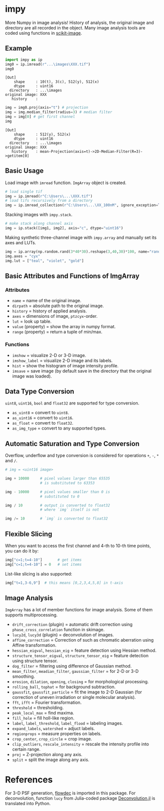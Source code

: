 # impy

More Numpy in image analysis! History of analysis, the original image and directory are all recorded in the object. Many image analysis tools are coded using functions in [scikit-image](https://github.com/scikit-image/scikit-image).

## Example

```python
import impy as ip
img0 = ip.imread(r"...\images\XXX.tif")
img0
```
    [Out]
        shape     : 10(t), 3(c), 512(y), 512(x)
        dtype     : uint16
      directory   : ...\images
    original image: XXX
       history    : 

```python
img = img0.proj(axis="t") # projection
img = img.median_filter(radius=3) # median filter
img = img[0] # get first channel
img 
```
    [Out]
        shape     : 512(y), 512(x)
        dtype     : uint16
      directory   : ...\images
    original image: XXX
       history    : mean-Projection(axis=t)->2D-Median-Filter(R=3)->getitem[0]

## Basic Usage

Load image with `imread` function. `ImgArray` object is created.
```python
# load single tif
img = ip.imread(r"C:\Users\...\XXX.tif")
# load tifs recursively from a directory
img = ip.imread_collection(r"C:\Users\...\XX_100nM", ignore_exception=True)
```

Stacking images with `impy.stack`.

```python
# make stack along channel axis
img = ip.stack([img1, img2], axis="c", dtype="uint16") 
```

Making synthetic three-channel image with `impy.array` and manually set its axes and LUTs.

```python
img = ip.array(np.random.rand(3*40*30).reshape(3,40,30)*100, name="random noise")
img.axes = "cyx"
img.lut = ["teal", "violet", "gold"]
```

## Basic Attributes and Functions of ImgArray

### Attributes

- `name` = name of the original image.
- `dirpath` = absolute path to the original image.
- `history` = history of applied analysis.
- `axes` = dimensions of image, `ptzcyx`-order.
- `lut` = look up table.
- `value` (property) = show the array in numpy format.
- `range` (property) = return a tuple of min/max.

### Functions

- `imshow` = visualize 2-D or 3-D image.
- `imshow_label` = visualize 2-D image and its labels.
- `hist` = show the histogram of image intensity profile.
- `imsave` = save image (by default save in the directory that the original image was loaded).

## Data Type Conversion

`uint8`, `uint16`, `bool` and `float32` are supported for type conversion.
- `as_uint8` = convert to `uint8`.
- `as_uint16` = convert to `uint16`.
- `as_float` = convert to `float32`.
- `as_img_type` = convert to any supported types.

## Automatic Saturation and Type Conversion

Overflow, underflow and type conversion is considered for operations `+`, `-`, `*` and `/`.
```python
# img = <uint16 image>

img + 10000     # pixel values larger than 65535 
                # is substituted to 63353

img - 10000     # pixel values smaller than 0 is
                # substituted to 0

img / 10        # output is converted to float32 
                # where `img` itself is not

img /= 10       # `img` is converted to float32
```

## Flexible Slicing

When you want to access the first channel and 4-th to 10-th time points, you can do it by:

```python
img["c=1;t=4-10"]       # get items
img["c=1;t=4-10"] = 0   # set items
```

List-like slicing is also supported:

```python
img["t=1,3-6,9"]  # this means [0,2,3,4,5,8] in t-axis
```


## Image Analysis

`ImgArray` has a lot of member functions for image analysis. Some of them supports multiprocessing.

- `drift_correction` (plugin) = automatic drift correction using `phase_cross_correlation` function in skimage.
- `lucy2d`, `lucy3d` (plugin) = deconvolution of images.
- `affine_correction` = Correction of such as chromatic aberration using Affine transformation.
- `hessian_eigval`, `hessian_eig` = feature detection using Hessian method.
- `structure_tensor_eigval`, `structure_tensor_eig` = feature detection using structure tensor.
- `dog_filter` = filtering using difference of Gaussian method.
- `mean_filter`, `meadian_filter`, `gaussian_filter` = for 2-D or 3-D smoothing.
- `erosion`, `dilation`, `opening`, `closing` = for morphological processing.
- `rolling_ball`, `tophat` = for background subtraction.
- `gaussfit`, `gaussfit_particle` = fit the image to 2-D Gaussian (for correction of uneven irradiation or single molecular analysis).
- `fft`, `ifft` = Fourier transformation.
- `threshold` = thresholding.
- `peak_local_max` = find maxima.
- `fill_hole` = fill holl-like region.
- `label`, `label_threshold`, `label_flood` = labeling images.
- `expand_labels`, `watershed` = adjuct labels.
- `regionprops` =  measure properties on labels.
- `crop_center`, `crop_circle` = crop image.
- `clip_outliers`, `rescale_intensity` = rescale the intensity profile into certain range.
- `proj` = Z-projection along any axis.
- `split` = split the image along any axis.

# References
For 3-D PSF generation, [flowdec](https://github.com/hammerlab/flowdec) is imported in this package. For deconvolution, function `lucy` from Julia-coded package [Deconvolution.jl](https://github.com/JuliaDSP/Deconvolution.jl) is translated into Python.
